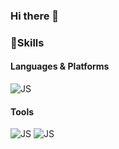 ### Hi there 👋

### :muscle:**Skills**
#### Languages & Platforms  
![JS](https://img.shields.io/badge/JavaScript-F7DF1E?style=flat-square&logo=JavaScript&logoColor=black)

#### Tools  
![JS](https://img.shields.io/badge/VisualStudioCode-007ACC?style=flat-square&logo=VisualStudioCode&logoColor=white) ![JS](https://img.shields.io/badge/GitHub-181717?style=flat-square&logo=GitHub&logoColor=white) 